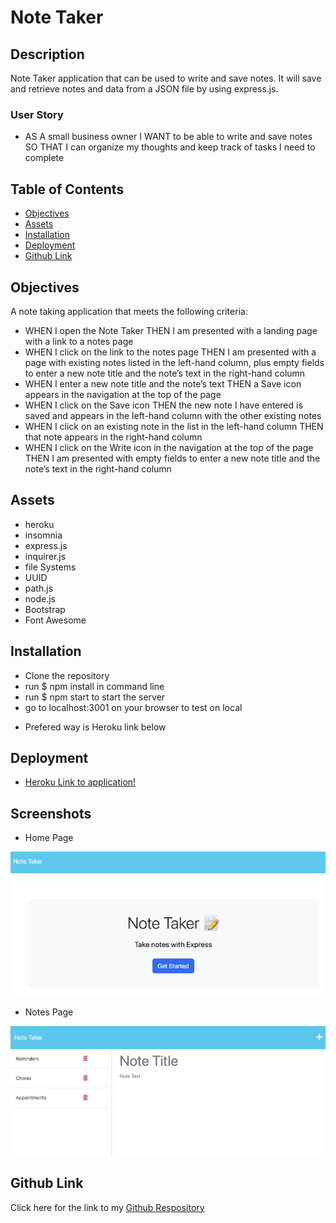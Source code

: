 # Note Taker

## Description

Note Taker application that can be used to write and save notes. It will save and retrieve notes and data from a JSON file by using express.js. 

### User Story

* AS A small business owner I WANT to be able to write and save notes SO THAT I can organize my thoughts and keep track of tasks I need to complete

## Table of Contents

- [Objectives](#objectives)
- [Assets](#assets)
- [Installation](#installation)
- [Deployment](#deployment)
- [Github Link](#github-link)

## Objectives

A note taking application that meets the following criteria: 

* WHEN I open the Note Taker
THEN I am presented with a landing page with a link to a notes page
* WHEN I click on the link to the notes page
THEN I am presented with a page with existing notes listed in the left-hand column, plus empty fields to enter a new note title and the note’s text in the right-hand column
* WHEN I enter a new note title and the note’s text
THEN a Save icon appears in the navigation at the top of the page
* WHEN I click on the Save icon
THEN the new note I have entered is saved and appears in the left-hand column with the other existing notes
* WHEN I click on an existing note in the list in the left-hand column
THEN that note appears in the right-hand column
* WHEN I click on the Write icon in the navigation at the top of the page
THEN I am presented with empty fields to enter a new note title and the note’s text in the right-hand column

## Assets

* heroku 
* insomnia 
* express.js
* inquirer.js
* file Systems
* UUID 
* path.js
* node.js
* Bootstrap
* Font Awesome


## Installation

* Clone the repository
* run $ npm install in command line
* run $ npm start to start the server 
* go to localhost:3001 on your browser to test on local 
- Prefered way is Heroku link below

## Deployment

* [Heroku Link to application!](https://note-taker-gd-11.herokuapp.com/)

## Screenshots

* Home Page

![HomePage](/assets/images/SC.homePage.png)

* Notes Page

![NotesPage](/assets/images/SC.notesPage.png)

## Github Link

Click here for the link to my [Github Respository](https://github.com/Gdebortoli/note-taker.app11) 

